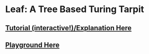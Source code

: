 Leaf: A Tree Based Turing Tarpit
===

[Tutorial (interactive!)/Explanation Here](http://crogers.github.com/leaf/tutorial.html)
---

[Playground Here](http://crogers.github.com/leaf/default.html)
---
